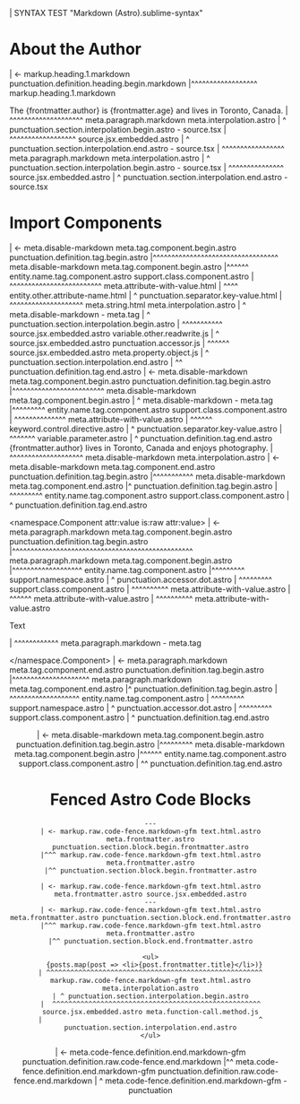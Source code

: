 | SYNTAX TEST "Markdown (Astro).sublime-syntax"

# About the Author
| <- markup.heading.1.markdown punctuation.definition.heading.begin.markdown
|^^^^^^^^^^^^^^^^^^ markup.heading.1.markdown

The {frontmatter.author} is {frontmatter.age} and lives in Toronto, Canada.
|   ^^^^^^^^^^^^^^^^^^^^ meta.paragraph.markdown meta.interpolation.astro
|   ^ punctuation.section.interpolation.begin.astro - source.tsx
|    ^^^^^^^^^^^^^^^^^^ source.jsx.embedded.astro
|                      ^ punctuation.section.interpolation.end.astro - source.tsx
|                           ^^^^^^^^^^^^^^^^^ meta.paragraph.markdown meta.interpolation.astro
|                           ^ punctuation.section.interpolation.begin.astro - source.tsx
|                            ^^^^^^^^^^^^^^^ source.jsx.embedded.astro
|                                           ^ punctuation.section.interpolation.end.astro - source.tsx

# Import Components

<Author name={frontmatter.author}/>
| <- meta.disable-markdown meta.tag.component.begin.astro punctuation.definition.tag.begin.astro
|^^^^^^^^^^^^^^^^^^^^^^^^^^^^^^^^^^ meta.disable-markdown meta.tag.component.begin.astro
|^^^^^^ entity.name.tag.component.astro support.class.component.astro
|       ^^^^^^^^^^^^^^^^^^^^^^^^^ meta.attribute-with-value.html
|       ^^^^ entity.other.attribute-name.html
|           ^ punctuation.separator.key-value.html
|            ^^^^^^^^^^^^^^^^^^^^ meta.string.html meta.interpolation.astro
|                                  ^ meta.disable-markdown - meta.tag
|            ^ punctuation.section.interpolation.begin.astro
|             ^^^^^^^^^^^ source.jsx.embedded.astro variable.other.readwrite.js
|                        ^ source.jsx.embedded.astro punctuation.accessor.js
|                         ^^^^^^ source.jsx.embedded.astro meta.property.object.js
|                               ^ punctuation.section.interpolation.end.astro
|                                ^^ punctuation.definition.tag.end.astro

<Biography client:visible>
| <- meta.disable-markdown meta.tag.component.begin.astro punctuation.definition.tag.begin.astro
|^^^^^^^^^^^^^^^^^^^^^^^^^ meta.disable-markdown meta.tag.component.begin.astro
|                         ^ meta.disable-markdown - meta.tag
|^^^^^^^^^ entity.name.tag.component.astro support.class.component.astro
|          ^^^^^^^^^^^^^^ meta.attribute-with-value.astro
|          ^^^^^^ keyword.control.directive.astro
|                ^ punctuation.separator.key-value.astro
|                 ^^^^^^^ variable.parameter.astro
|                        ^ punctuation.definition.tag.end.astro
  {frontmatter.author} lives in Toronto, Canada and enjoys photography.
| ^^^^^^^^^^^^^^^^^^^^ meta.disable-markdown meta.interpolation.astro
</Biography>
| <- meta.disable-markdown meta.tag.component.end.astro punctuation.definition.tag.begin.astro
|^^^^^^^^^^^ meta.disable-markdown meta.tag.component.end.astro
|^ punctuation.definition.tag.begin.astro
| ^^^^^^^^^ entity.name.tag.component.astro support.class.component.astro
|          ^ punctuation.definition.tag.end.astro

<namespace.Component attr:value is:raw attr:value>
| <- meta.paragraph.markdown meta.tag.component.begin.astro punctuation.definition.tag.begin.astro
|^^^^^^^^^^^^^^^^^^^^^^^^^^^^^^^^^^^^^^^^^^^^^^^^^ meta.paragraph.markdown meta.tag.component.begin.astro
|^^^^^^^^^^^^^^^^^^^ entity.name.tag.component.astro
|^^^^^^^^^ support.namespace.astro
|         ^ punctuation.accessor.dot.astro
|          ^^^^^^^^^ support.class.component.astro
|                    ^^^^^^^^^^ meta.attribute-with-value.astro
|                               ^^^^^^ meta.attribute-with-value.astro
|                                      ^^^^^^^^^^ meta.attribute-with-value.astro

  <p>Text</p>
| ^^^^^^^^^^^^ meta.paragraph.markdown - meta.tag

</namespace.Component>
| <- meta.paragraph.markdown meta.tag.component.end.astro punctuation.definition.tag.begin.astro
|^^^^^^^^^^^^^^^^^^^^^ meta.paragraph.markdown meta.tag.component.end.astro
|^ punctuation.definition.tag.begin.astro
| ^^^^^^^^^^^^^^^^^^^ entity.name.tag.component.astro
| ^^^^^^^^^ support.namespace.astro
|          ^ punctuation.accessor.dot.astro
|           ^^^^^^^^^ support.class.component.astro
|                    ^ punctuation.definition.tag.end.astro

<Header />
| <- meta.disable-markdown meta.tag.component.begin.astro punctuation.definition.tag.begin.astro
|^^^^^^^^^ meta.disable-markdown meta.tag.component.begin.astro
|^^^^^^ entity.name.tag.component.astro support.class.component.astro
|       ^^ punctuation.definition.tag.end.astro


# Fenced Astro Code Blocks

```astro
---
| <- markup.raw.code-fence.markdown-gfm text.html.astro meta.frontmatter.astro punctuation.section.block.begin.frontmatter.astro
|^^^ markup.raw.code-fence.markdown-gfm text.html.astro meta.frontmatter.astro
|^^ punctuation.section.block.begin.frontmatter.astro

| <- markup.raw.code-fence.markdown-gfm text.html.astro meta.frontmatter.astro source.jsx.embedded.astro
---
| <- markup.raw.code-fence.markdown-gfm text.html.astro meta.frontmatter.astro punctuation.section.block.end.frontmatter.astro
|^^^ markup.raw.code-fence.markdown-gfm text.html.astro meta.frontmatter.astro
|^^ punctuation.section.block.end.frontmatter.astro

<ul>
  {posts.map(post => <li>{post.frontmatter.title}</li>)}
| ^^^^^^^^^^^^^^^^^^^^^^^^^^^^^^^^^^^^^^^^^^^^^^^^^^^^^^ markup.raw.code-fence.markdown-gfm text.html.astro meta.interpolation.astro
| ^ punctuation.section.interpolation.begin.astro
|  ^^^^^^^^^^^^^^^^^^^^^^^^^^^^^^^^^^^^^^^^^^^^^^^^^^^^ source.jsx.embedded.astro meta.function-call.method.js
|                                                      ^ punctuation.section.interpolation.end.astro
</ul>
```
| <- meta.code-fence.definition.end.markdown-gfm punctuation.definition.raw.code-fence.end.markdown
|^^ meta.code-fence.definition.end.markdown-gfm punctuation.definition.raw.code-fence.end.markdown
|  ^ meta.code-fence.definition.end.markdown-gfm - punctuation
